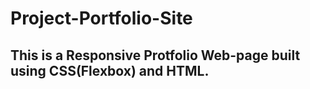 # Project-Portfolio-Site

## This is a Responsive Protfolio Web-page built using CSS(Flexbox) and HTML.
